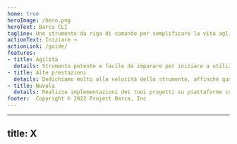 ```yaml
---
home: true
heroImage: /hero.png
heroText: Barca CLI
tagline: Uno strumento da riga di comando per semplificare la vita agli sviluppatori
actionText: Iniziare →
actionLink: /guide/
features:
- title: Agilità
  details: Strumento potente e facile da imparare per iniziare a utilizzare nei tuoi progetti.
- title: Alte prestazioni
  details: Dedichiamo molto alla velocità dello strumento, affinché qualsiasi cliente si senta a proprio agio nel generare i propri progetti.
- title: Nuvola
  details: Realizza implementazioni dei tuoi progetti su piattaforme come Barca Cloud, Heroku, Amazon Web, Google Cloud e così via.
footer:  Copyright © 2022 Project Barca, Inc
---
```



---
title: X
---